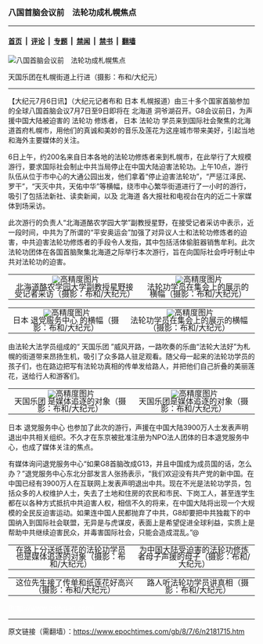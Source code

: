 ### 八国首脑会议前　法轮功成札幌焦点

---

#### [首页](../../../..?n2181715) &nbsp;|&nbsp; [评论](../../../../../epoch-comment?n2181715) &nbsp;|&nbsp; [专题](../../../../../epoch-special?n2181715) &nbsp;|&nbsp; [禁闻](../../../../../epoch-news?n2181715) &nbsp;|&nbsp; [禁书](../../../../../books?n2181715) &nbsp;|&nbsp; [翻墙](https://github.com/gfw-breaker/nogfw/blob/master/README.md?n2181715)


<div><img alt="八国首脑会议前　法轮功成札幌焦点" class="attachment-djy_600_400 size-djy_600_400 wp-post-image" src="https://i.epochtimes.com/assets/uploads/2008/07/807061027021567-600x345.jpg"/>
<div class="caption">
 <p>
  天国乐团在札幌街道上行进（摄影：布和/大纪元）
 </p>
</div></div><hr/><div class="post_content" id="artbody" itemprop="articleBody">
 <!-- article content begin -->
 <p>
  【大纪元7月6日讯】（大纪元记者布和
  <ok href="https://www.epochtimes.com/gb/tag/%E6%97%A5%E6%9C%AC.html">
   日本
  </ok>
  札幌报道）由三十多个国家首脑参加的全球八国首脑会议7月7日至9日即将在
  <ok href="https://www.epochtimes.com/gb/tag/%E5%8C%97%E6%B5%B7%E9%81%93.html">
   北海道
  </ok>
  洞爷湖召开。G8会议前日，为声援中国大陆被迫害的
  <ok href="https://www.epochtimes.com/gb/tag/%E6%B3%95%E8%BD%AE%E5%8A%9F.html">
   法轮功
  </ok>
  修炼者，
  <ok href="https://www.epochtimes.com/gb/tag/%E6%97%A5%E6%9C%AC.html">
   日本
  </ok>
  <ok href="https://www.epochtimes.com/gb/tag/%E6%B3%95%E8%BD%AE%E5%8A%9F.html">
   法轮功
  </ok>
  学员来到国际社会聚焦的北海道首府札幌市，用他们的真诚和美妙的音乐及莲花为这座城市带来美好，引起当地和海外主要媒体的关注。
 </p>
 <p>
  6日上午，约200名来自日本各地的法轮功修炼者来到札幌市，在此举行了大规模游行，要求国际社会制止中共当局停止在中国大陆迫害法轮功。上午10点，游行队伍从位于市中心的大通公园出发，他们拿着“停止迫害法轮功”，“严惩江泽民、罗干”，“天灭中共，天佑中华”等横幅，绕市中心繁华街道进行了一小时的游行，吸引了包括法新社、读卖新闻，以及
  <ok href="https://www.epochtimes.com/gb/tag/%E5%8C%97%E6%B5%B7%E9%81%93.html">
   北海道
  </ok>
  各大报社和电视台在内的近二十家媒体到场采访。
 </p>
 <p>
  此次游行的负责人“北海道酪农学园大学”副教授星野，在接受记者采访中表示，近一段时间，中共为了所谓的“平安奥运会”加强了对异议人士和法轮功修炼者的迫害，中共迫害法轮功修炼者的手段令人发指，其中包括活体偷脏器销售牟利。此次法轮功团体在各国首脑聚集北海道之际举行本次游行，旨在向国际社会呼吁制止中共对法轮功的迫害。
 </p>
 <p>
  <!--image v 1.0-->
 </p>
 <table align="center" border="0">
  <tr valign="top">
   <td>
    <div style="line-height: 90%; text-align: center;">
     <ok href=" https://i.epochtimes.com/assets/uploads/2013/08/807061026441567-600x399.jpg" rel="noreferrer noopener" target="_blank">
      <img alt="" class="size-large wp-image-7367577" src="https://i.epochtimes.com/assets/uploads/2013/08/807061026441567-600x399.jpg" title=""/>
     </ok>
     <img alt="高精度图片" border="0" src="//www.epochtimes.com/images/highRes.jpg"/>
     <br/>
     <span class="bn12">
      北海道酪农学园大学副教授星野接受记者采访（摄影：布和/大纪元）
     </span>
    </div>
   </td>
   <td>
    <div style="line-height: 90%; text-align: center;">
     <ok href=" https://i.epochtimes.com/assets/uploads/2013/08/807061026451567-600x401.jpg" rel="noreferrer noopener" target="_blank">
      <img alt="" class="size-large wp-image-7367578" src="https://i.epochtimes.com/assets/uploads/2013/08/807061026451567-600x401.jpg" title=""/>
     </ok>
     <img alt="高精度图片" border="0" src="//www.epochtimes.com/images/highRes.jpg"/>
     <br/>
     <span class="bn12">
      法轮功学员在集会上的展示的横幅（摄影：布和/大纪元）
     </span>
    </div>
   </td>
  </tr>
 </table>
 <p>
  <!-- -->
 </p>
 <p>
  <!--image v 1.0-->
 </p>
 <table align="center" border="0">
  <tr valign="top">
   <td>
    <div style="line-height: 90%; text-align: center;">
     <ok href=" https://i.epochtimes.com/assets/uploads/2013/08/807061026461567-600x400.jpg" rel="noreferrer noopener" target="_blank">
      <img alt="" class="size-large wp-image-7367579" src="https://i.epochtimes.com/assets/uploads/2013/08/807061026461567-600x400.jpg" title=""/>
     </ok>
     <img alt="高精度图片" border="0" src="//www.epochtimes.com/images/highRes.jpg"/>
     <br/>
     <span class="bn12">
      日本
      <ok href="https://www.epochtimes.com/gb/tag/%E9%80%80%E5%85%9A%E6%9C%8D%E5%8A%A1%E4%B8%AD%E5%BF%83.html">
       退党服务中心
      </ok>
      的横幅（摄影：布和/大纪元）
     </span>
    </div>
   </td>
   <td>
    <div style="line-height: 90%; text-align: center;">
     <ok href=" https://i.epochtimes.com/assets/uploads/2013/08/807061026471567-600x401.jpg" rel="noreferrer noopener" target="_blank">
      <img alt="" class="size-large wp-image-7367580" src="https://i.epochtimes.com/assets/uploads/2013/08/807061026471567-600x401.jpg" title=""/>
     </ok>
     <img alt="高精度图片" border="0" src="//www.epochtimes.com/images/highRes.jpg"/>
     <br/>
     <span class="bn12">
      法轮功学员在集会上的展示的横幅（摄影：布和/大纪元）
     </span>
    </div>
   </td>
  </tr>
 </table>
 <p>
  <!-- -->
 </p>
 <p>
  由法轮大法学员组成的“
  <ok href="https://www.epochtimes.com/gb/tag/%E5%A4%A9%E5%9B%BD%E4%B9%90%E5%9B%A2.html">
   天国乐团
  </ok>
  ”威风开路，一路吹奏的乐曲“法轮大法好”为札幌的街道带来昂扬生机，吸引了众多路人驻足观看。随父母一起来的法轮功学员的孩子们，也在路边把写有法轮功真相的传单发给路人，并把他们自己折叠的美丽莲花，送给行人和游客们。
 </p>
 <p>
  <!--image v 1.0-->
 </p>
 <table align="center" border="0">
  <tr valign="top">
   <td>
    <div style="line-height: 90%; text-align: center;">
     <ok href=" https://i.epochtimes.com/assets/uploads/2013/08/807061027531567-600x400.jpg" rel="noreferrer noopener" target="_blank">
      <img alt="" class="size-large wp-image-7367581" src="https://i.epochtimes.com/assets/uploads/2013/08/807061027531567-600x400.jpg" title=""/>
     </ok>
     <img alt="高精度图片" border="0" src="//www.epochtimes.com/images/highRes.jpg"/>
     <br/>
     <span class="bn12">
      <ok href="https://www.epochtimes.com/gb/tag/%E5%A4%A9%E5%9B%BD%E4%B9%90%E5%9B%A2.html">
       天国乐团
      </ok>
      是媒体追逐的对象（摄影：布和/大纪元）
     </span>
    </div>
   </td>
   <td>
    <div style="line-height: 90%; text-align: center;">
     <ok href=" https://i.epochtimes.com/assets/uploads/2013/08/807061027541567-600x400.jpg" rel="noreferrer noopener" target="_blank">
      <img alt="" class="size-large wp-image-7367582" src="https://i.epochtimes.com/assets/uploads/2013/08/807061027541567-600x400.jpg" title=""/>
     </ok>
     <img alt="高精度图片" border="0" src="//www.epochtimes.com/images/highRes.jpg"/>
     <br/>
     <span class="bn12">
      天国乐团是媒体追逐的对象（摄影：布和/大纪元）
     </span>
    </div>
   </td>
  </tr>
 </table>
 <p>
  <!-- -->
 </p>
 <p>
  日本
  <ok href="https://www.epochtimes.com/gb/tag/%E9%80%80%E5%85%9A%E6%9C%8D%E5%8A%A1%E4%B8%AD%E5%BF%83.html">
   退党服务中心
  </ok>
  也参加了此次的游行，声援在中国大陆3900万人士发表声明退出中共相关组织。不久才在东京被批准注册为NPO法人团体的日本退党服务中心，也成了媒体关注的焦点。
 </p>
 <p>
  有媒体询问退党服务中心“如果G8首脑改成G13，并且中国成为成员国的话，怎么办？”退党服务中心东北分部发言人张扬表示，“我们欢迎没有共产党的新中国。在中国已经有3900万人在互联网上发表声明退出中共。现在不光是法轮功学员，包括众多的人权维护人士，失去了土地和住房的农民和市民、下岗工人，甚至连学生都在以各种方式抵抗中共迫害人权，相信不久的将来，在中国大陆将出现一个大规模的全民反迫害运动。如果连中国人民都抛弃了中共，G8却要把中共独裁下的中国纳入到国际社会联盟，无异是与虎谋皮，表面上是希望促进全球利益，实质上是帮助中共继续迫害民众，并毒害国际社会，只能会造成混乱。”@
 </p>
 <p>
  <!--image v 1.0-->
 </p>
 <table align="center" border="0">
  <tr valign="top">
   <td>
    <div style="line-height: 90%; text-align: center;">
     <ok href=" https://i.epochtimes.com/assets/uploads/2013/08/807061027561567.jpg" rel="noreferrer noopener" target="_blank">
      <img alt="" class="size-large wp-image-7367583" src="https://i.epochtimes.com/assets/uploads/2013/08/807061027561567.jpg" title=""/>
     </ok>
     <br/>
     <span class="bn12">
      在路上分送纸莲花的法轮功学员也是媒体追逐的对象（摄影：布和/大纪元）
     </span>
    </div>
   </td>
   <td>
    <div style="line-height: 90%; text-align: center;">
     <ok href=" https://i.epochtimes.com/assets/uploads/2013/08/807061027551567.jpg" rel="noreferrer noopener" target="_blank">
      <img alt="" class="size-large wp-image-7367584" src="https://i.epochtimes.com/assets/uploads/2013/08/807061027551567.jpg" title=""/>
     </ok>
     <br/>
     <span class="bn12">
      为中国大陆受迫害的法轮功修炼者母子声援的母子（摄影：布和/大纪元）
     </span>
    </div>
   </td>
  </tr>
 </table>
 <p>
  <!-- -->
 </p>
 <p>
  <!--image v 1.0-->
 </p>
 <table align="center" border="0">
  <tr valign="top">
   <td>
    <div style="line-height: 90%; text-align: center;">
     <ok href=" https://i.epochtimes.com/assets/uploads/2013/08/807061027571567.jpg" rel="noreferrer noopener" target="_blank">
      <img alt="" class="size-large wp-image-7367585" src="https://i.epochtimes.com/assets/uploads/2013/08/807061027571567.jpg" title=""/>
     </ok>
     <br/>
     <span class="bn12">
      这位先生接了传单和纸莲花好高兴（摄影：布和/大纪元）
     </span>
    </div>
   </td>
   <td>
    <div style="line-height: 90%; text-align: center;">
     <ok href=" https://i.epochtimes.com/assets/uploads/2013/08/807061028081567-600x400.jpg" rel="noreferrer noopener" target="_blank">
      <img alt="" class="size-large wp-image-7367586" src="https://i.epochtimes.com/assets/uploads/2013/08/807061028081567-600x400.jpg" title=""/>
     </ok>
     <br/>
     <span class="bn12">
      路人听法轮功学员讲真相（摄影：布和/大纪元）
     </span>
    </div>
   </td>
  </tr>
 </table>
 <p>
  <!-- -->
 </p>
 <p>
  <font color="#ffffff">
   (http://www.dajiyuan.com)
  </font>
 </p>
 <!-- article content end -->
 <div id="below_article_ad">
 </div>
</div>


---

原文链接（需翻墙）：https://www.epochtimes.com/gb/8/7/6/n2181715.htm
